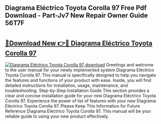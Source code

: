 ## Diagrama Eléctrico Toyota Corolla 97 Free Pdf Download - Part-Jv7 New Repair Owner Guide 56T7F

# <h2><a href="http://dfm4b1h.blite.top/?on=Diagrama+El%c3%a9ctrico+Toyota+Corolla+97">🔗Download New 👉🔴 Diagrama Eléctrico Toyota Corolla 97</a></h2>

[![Diagrama Eléctrico Toyota Corolla 97 download](https://i.imgur.com/lujVjoI.png)](http://dfm4b1h.blite.top/?on=Diagrama+El%c3%a9ctrico+Toyota+Corolla+97)
Greetings and welcome to the user manual for your newly implemented system Diagrama Eléctrico Toyota Corolla 97. This manual is specifically designed to help you navigate the features and functions of your product with ease. Inside, you will find detailed instructions for installation, usage, maintenance, and troubleshooting. Step-by-Step Installation Guide This section provides a clear and concise installation guide for your new Diagrama Eléctrico Toyota Corolla 97. Experience the power of list of features with your new Diagrama Eléctrico Toyota Corolla 97. Please Keep This Information for Future Reference Diagrama Eléctrico Toyota Corolla 97. This manual will be your reliable guide to using your new product effectively.
